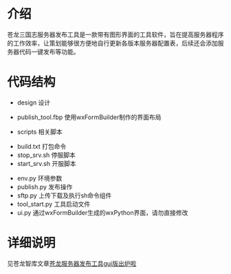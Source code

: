 # 介绍
苍龙三国志服务器发布工具是一款带有图形界面的工具软件，旨在提高服务器程序的工作效率，让策划能够很方便地自行更新各版本服务器配置表，后续还会添加服务器代码一键发布等功能。


# 代码结构

+ design 设计
 - publish_tool.fbp 使用wxFormBuilder制作的界面布局
+ scripts 相关脚本
 - build.txt 打包命令
 - stop_srv.sh 停服脚本
 - start_srv.sh 开服脚本
+ env.py 环境参数
+ publish.py 发布操作
+ sftp.py 上传下载及执行sh命令组件
+ tool_start.py 工具启动文件
+ ui.py 通过wxFormBuilder生成的wxPython界面，请勿直接修改

# 详细说明
见苍龙智库文章[苍龙服务器发布工具gui版出炉啦](http://192.168.2.118/wordpress/2017/11/15/苍龙服务器发布工具gui版出炉啦/)